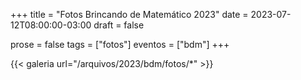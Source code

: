+++
title = "Fotos Brincando de Matemático 2023"
date = 2023-07-12T08:00:00-03:00
draft = false

prose = false
tags = ["fotos"]
eventos = ["bdm"]
+++

{{< galeria url="/arquivos/2023/bdm/fotos/*" >}}
